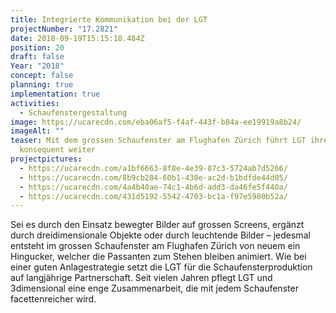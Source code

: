 ```yaml
---
title: Integrierte Kommunikation bei der LGT
projectNumber: "17.2821"
date: 2018-09-19T15:15:18.484Z
position: 20
draft: false
Year: "2018"
concept: false
planning: true
implementation: true
activities:
  - Schaufenstergestaltung
image: https://ucarecdn.com/eba06af5-f4af-443f-b84a-ee19919a8b24/
imageAlt: ""
teaser: Mit dem grossen Schaufenster am Flughafen Zürich führt LGT ihre Kampagne
  konsequent weiter
projectpictures:
  - https://ucarecdn.com/a1bf6663-8f8e-4e39-87c3-5724ab7d5266/
  - https://ucarecdn.com/8b9cb284-60b1-430e-ac2d-b1bdfde44d05/
  - https://ucarecdn.com/4a4b40ae-74c1-4b6d-add3-da46fe5f440a/
  - https://ucarecdn.com/431d5192-5542-4703-bc1a-f97e5980b52a/
---
```

Sei es durch den Einsatz bewegter Bilder auf grossen Screens, ergänzt durch dreidimensionale Objekte oder durch leuchtende Bilder – jedesmal entsteht im grossen Schaufenster am Flughafen Zürich von neuem ein Hingucker, welcher die Passanten zum Stehen bleiben animiert. Wie bei einer guten Anlagestrategie setzt die LGT für die Schaufensterproduktion auf langjährige Partnerschaft. Seit vielen Jahren pflegt LGT und 3dimensional eine enge Zusammenarbeit, die mit jedem Schaufenster facettenreicher wird.
